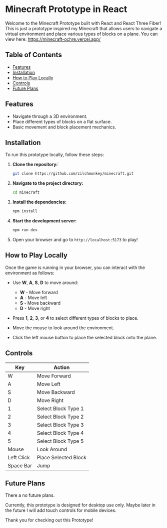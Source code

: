 # Minecraft Prototype in React

Welcome to the Minecraft Prototype built with React and React Three Fiber! This is just a prototype inspired my Minecraft that allows users to navigate a virtual environment and place various types of blocks on a plane. You can view here: https://minecraft-ochre.vercel.app/

## Table of Contents

- [Features](#features)
- [Installation](#installation)
- [How to Play Locally](#how-to-play-locally)
- [Controls](#controls)
- [Future Plans](#future-plans)

## Features

- Navigate through a 3D environment.
- Place different types of blocks on a flat surface.
- Basic movement and block placement mechanics.

## Installation

To run this prototype locally, follow these steps:

1. **Clone the repository:**`

   ```bash
   git clone https://github.com/zilchmonkey/minecraft.git
   ```

2. **Navigate to the project directory:**

   ```bash
   cd minecraft
   ```

3. **Install the dependencies:**

   ```bash
   npm install
   ```

4. **Start the development server:**

   ```bash
   npm run dev
   ```

5. Open your browser and go to `http://localhost:5173` to play!

## How to Play Locally

Once the game is running in your browser, you can interact with the environment as follows:

- Use **W**, **A**, **S**, **D** to move around:

  - **W** - Move forward
  - **A** - Move left
  - **S** - Move backward
  - **D** - Move right

- Press **1**, **2**, **3**, or **4** to select different types of blocks to place.

- Move the mouse to look around the environment.

- Click the left mouse button to place the selected block onto the plane.

## Controls

| Key        | Action               |
| ---------- | -------------------- |
| W          | Move Forward         |
| A          | Move Left            |
| S          | Move Backward        |
| D          | Move Right           |
| 1          | Select Block Type 1  |
| 2          | Select Block Type 2  |
| 3          | Select Block Type 3  |
| 4          | Select Block Type 4  |
| 5          | Select Block Type 5  |
| Mouse      | Look Around          |
| Left Click | Place Selected Block |
| Space Bar  | Jump                 |

## Future Plans

There a no future plans.

Currently, this prototype is designed for desktop use only. Maybe later in the future I will add touch controls for mobile devices.

Thank you for checking out this Prototype!
